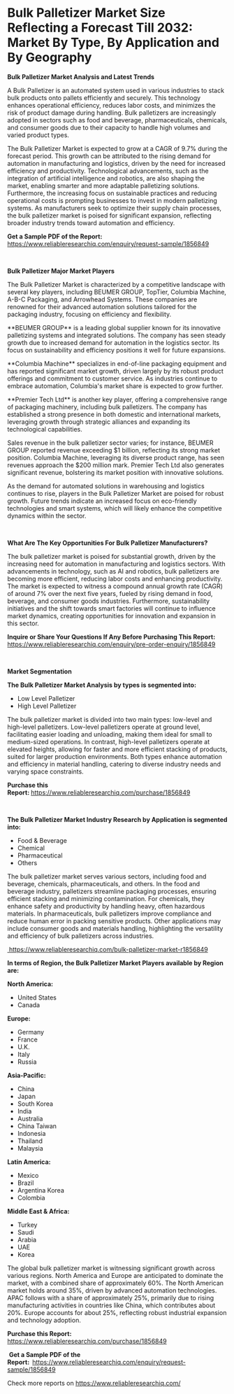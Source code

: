 <p><h1>Bulk Palletizer Market Size Reflecting a Forecast Till 2032: Market By Type, By Application and By Geography</h1></p><p><strong>Bulk Palletizer Market Analysis and Latest Trends</strong></p>
<p><p>A Bulk Palletizer is an automated system used in various industries to stack bulk products onto pallets efficiently and securely. This technology enhances operational efficiency, reduces labor costs, and minimizes the risk of product damage during handling. Bulk palletizers are increasingly adopted in sectors such as food and beverage, pharmaceuticals, chemicals, and consumer goods due to their capacity to handle high volumes and varied product types.</p><p>The Bulk Palletizer Market is expected to grow at a CAGR of 9.7% during the forecast period. This growth can be attributed to the rising demand for automation in manufacturing and logistics, driven by the need for increased efficiency and productivity. Technological advancements, such as the integration of artificial intelligence and robotics, are also shaping the market, enabling smarter and more adaptable palletizing solutions. Furthermore, the increasing focus on sustainable practices and reducing operational costs is prompting businesses to invest in modern palletizing systems. As manufacturers seek to optimize their supply chain processes, the bulk palletizer market is poised for significant expansion, reflecting broader industry trends toward automation and efficiency.</p></p>
<p><strong>Get a Sample PDF of the Report:&nbsp;</strong> <a href="https://www.reliableresearchiq.com/enquiry/request-sample/1856849?utm_campaign=1140&utm_medium=2&utm_source=Github&utm_content=ia&utm_term=19022025&utm_id=bulk-palletizer">https://www.reliableresearchiq.com/enquiry/request-sample/1856849</a></p>
<p>&nbsp;</p>
<p><strong>Bulk Palletizer Major Market Players</strong></p>
<p><p>The Bulk Palletizer Market is characterized by a competitive landscape with several key players, including BEUMER GROUP, TopTier, Columbia Machine, A-B-C Packaging, and Arrowhead Systems. These companies are renowned for their advanced automation solutions tailored for the packaging industry, focusing on efficiency and flexibility.</p><p>**BEUMER GROUP** is a leading global supplier known for its innovative palletizing systems and integrated solutions. The company has seen steady growth due to increased demand for automation in the logistics sector. Its focus on sustainability and efficiency positions it well for future expansions.</p><p>**Columbia Machine** specializes in end-of-line packaging equipment and has reported significant market growth, driven largely by its robust product offerings and commitment to customer service. As industries continue to embrace automation, Columbia's market share is expected to grow further.</p><p>**Premier Tech Ltd** is another key player, offering a comprehensive range of packaging machinery, including bulk palletizers. The company has established a strong presence in both domestic and international markets, leveraging growth through strategic alliances and expanding its technological capabilities.</p><p>Sales revenue in the bulk palletizer sector varies; for instance, BEUMER GROUP reported revenue exceeding $1 billion, reflecting its strong market position. Columbia Machine, leveraging its diverse product range, has seen revenues approach the $200 million mark. Premier Tech Ltd also generates significant revenue, bolstering its market position with innovative solutions.</p><p>As the demand for automated solutions in warehousing and logistics continues to rise, players in the Bulk Palletizer Market are poised for robust growth. Future trends indicate an increased focus on eco-friendly technologies and smart systems, which will likely enhance the competitive dynamics within the sector.</p></p>
<p>&nbsp;</p>
<p><strong>What Are The Key Opportunities For Bulk Palletizer Manufacturers?</strong></p>
<p><p>The bulk palletizer market is poised for substantial growth, driven by the increasing need for automation in manufacturing and logistics sectors. With advancements in technology, such as AI and robotics, bulk palletizers are becoming more efficient, reducing labor costs and enhancing productivity. The market is expected to witness a compound annual growth rate (CAGR) of around 7% over the next five years, fueled by rising demand in food, beverage, and consumer goods industries. Furthermore, sustainability initiatives and the shift towards smart factories will continue to influence market dynamics, creating opportunities for innovation and expansion in this sector.</p></p>
<p><strong>Inquire or Share Your Questions If Any Before Purchasing This Report:</strong> <a href="https://www.reliableresearchiq.com/enquiry/pre-order-enquiry/1856849?utm_campaign=1140&utm_medium=2&utm_source=Github&utm_content=ia&utm_term=19022025&utm_id=bulk-palletizer">https://www.reliableresearchiq.com/enquiry/pre-order-enquiry/1856849</a></p>
<p>&nbsp;</p>
<p><strong>Market Segmentation</strong></p>
<p><strong>The Bulk Palletizer Market Analysis by types is segmented into:</strong></p>
<p><ul><li>Low Level Palletizer</li><li>High Level Palletizer</li></ul></p>
<p><p>The bulk palletizer market is divided into two main types: low-level and high-level palletizers. Low-level palletizers operate at ground level, facilitating easier loading and unloading, making them ideal for small to medium-sized operations. In contrast, high-level palletizers operate at elevated heights, allowing for faster and more efficient stacking of products, suited for larger production environments. Both types enhance automation and efficiency in material handling, catering to diverse industry needs and varying space constraints.</p></p>
<p><strong>Purchase this Report:&nbsp;</strong><a href="https://www.reliableresearchiq.com/purchase/1856849?utm_campaign=1140&utm_medium=2&utm_source=Github&utm_content=ia&utm_term=19022025&utm_id=bulk-palletizer">https://www.reliableresearchiq.com/purchase/1856849</a></p>
<p>&nbsp;</p>
<p><strong>The Bulk Palletizer Market Industry Research by Application is segmented into:</strong></p>
<p><ul><li>Food & Beverage</li><li>Chemical</li><li>Pharmaceutical</li><li>Others</li></ul></p>
<p><p>The bulk palletizer market serves various sectors, including food and beverage, chemicals, pharmaceuticals, and others. In the food and beverage industry, palletizers streamline packaging processes, ensuring efficient stacking and minimizing contamination. For chemicals, they enhance safety and productivity by handling heavy, often hazardous materials. In pharmaceuticals, bulk palletizers improve compliance and reduce human error in packing sensitive products. Other applications may include consumer goods and materials handling, highlighting the versatility and efficiency of bulk palletizers across industries.</p></p>
<p><a href="https://www.reliableresearchiq.com/bulk-palletizer-market-r1856849?utm_campaign=1140&utm_medium=2&utm_source=Github&utm_content=ia&utm_term=19022025&utm_id=bulk-palletizer">&nbsp;https://www.reliableresearchiq.com/bulk-palletizer-market-r1856849</a></p>
<p><strong>In terms of Region, the Bulk Palletizer Market Players available by Region are:</strong></p>
<p>
    <p> <strong> North America: </strong>
        <ul>
            <li>United States</li>
            <li>Canada</li>
        </ul>
        </p> 
    <p> <strong> Europe: </strong>
        <ul>
            <li>Germany</li>
            <li>France</li>
            <li>U.K.</li>
            <li>Italy</li>
            <li>Russia</li>
        </ul>
        </p> 
    <p> <strong> Asia-Pacific: </strong>
        <ul>
            <li>China</li>
            <li>Japan</li>
            <li>South Korea</li>
            <li>India</li>
            <li>Australia</li>
            <li>China Taiwan</li>
            <li>Indonesia</li>
            <li>Thailand</li>
            <li>Malaysia</li>
        </ul>
        </p> 
    <p> <strong> Latin America: </strong>
        <ul>
            <li>Mexico</li>
            <li>Brazil</li>
            <li>Argentina Korea</li>
            <li>Colombia</li>
        </ul>
        </p> 
    <p> <strong> Middle East & Africa: </strong>
        <ul>
            <li>Turkey</li>
            <li>Saudi</li>
            <li>Arabia</li>
            <li>UAE</li>
            <li>Korea</li>
        </ul>
    </p>
    </p>
<p><p>The global bulk palletizer market is witnessing significant growth across various regions. North America and Europe are anticipated to dominate the market, with a combined share of approximately 60%. The North American market holds around 35%, driven by advanced automation technologies. APAC follows with a share of approximately 25%, primarily due to rising manufacturing activities in countries like China, which contributes about 20%. Europe accounts for about 25%, reflecting robust industrial expansion and technology adoption.</p></p>
<p><strong>Purchase this Report: </strong><a href="https://www.reliableresearchiq.com/purchase/1856849?utm_campaign=1140&utm_medium=2&utm_source=Github&utm_content=ia&utm_term=19022025&utm_id=bulk-palletizer">https://www.reliableresearchiq.com/purchase/1856849</a></p>
<p>&nbsp;<strong>Get a Sample PDF of the Report:&nbsp;&nbsp;</strong><a href="https://www.reliableresearchiq.com/enquiry/request-sample/1856849?utm_campaign=1140&utm_medium=2&utm_source=Github&utm_content=ia&utm_term=19022025&utm_id=bulk-palletizer">https://www.reliableresearchiq.com/enquiry/request-sample/1856849</a></p>
<p><strong></strong></p>
<p>Check more reports on <a href="https://www.reliableresearchiq.com/?utm_campaign=1140&utm_medium=2&utm_source=Github&utm_content=ia&utm_term=19022025&utm_id=bulk-palletizer">https://www.reliableresearchiq.com/</a></p>